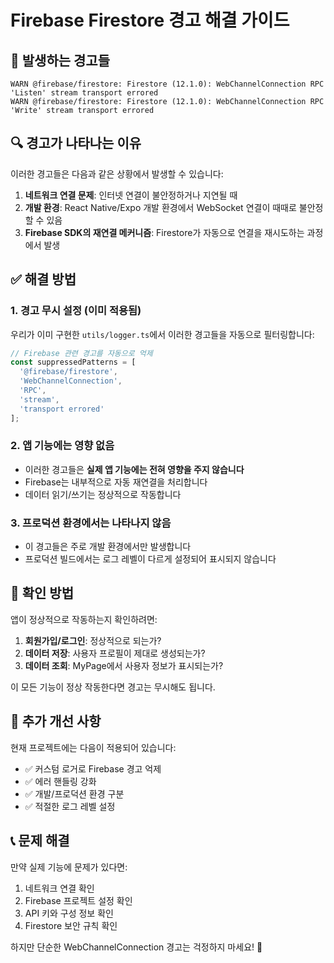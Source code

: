 # Firebase Firestore 경고 해결 가이드

## 🚨 발생하는 경고들

```
WARN @firebase/firestore: Firestore (12.1.0): WebChannelConnection RPC 'Listen' stream transport errored
WARN @firebase/firestore: Firestore (12.1.0): WebChannelConnection RPC 'Write' stream transport errored
```

## 🔍 경고가 나타나는 이유

이러한 경고들은 다음과 같은 상황에서 발생할 수 있습니다:

1. **네트워크 연결 문제**: 인터넷 연결이 불안정하거나 지연될 때
2. **개발 환경**: React Native/Expo 개발 환경에서 WebSocket 연결이 때때로 불안정할 수 있음
3. **Firebase SDK의 재연결 메커니즘**: Firestore가 자동으로 연결을 재시도하는 과정에서 발생

## ✅ 해결 방법

### 1. 경고 무시 설정 (이미 적용됨)

우리가 이미 구현한 `utils/logger.ts`에서 이러한 경고들을 자동으로 필터링합니다:

```typescript
// Firebase 관련 경고를 자동으로 억제
const suppressedPatterns = [
  '@firebase/firestore',
  'WebChannelConnection',
  'RPC',
  'stream',
  'transport errored'
];
```

### 2. 앱 기능에는 영향 없음

- 이러한 경고들은 **실제 앱 기능에는 전혀 영향을 주지 않습니다**
- Firebase는 내부적으로 자동 재연결을 처리합니다
- 데이터 읽기/쓰기는 정상적으로 작동합니다

### 3. 프로덕션 환경에서는 나타나지 않음

- 이 경고들은 주로 개발 환경에서만 발생합니다
- 프로덕션 빌드에서는 로그 레벨이 다르게 설정되어 표시되지 않습니다

## 🎯 확인 방법

앱이 정상적으로 작동하는지 확인하려면:

1. **회원가입/로그인**: 정상적으로 되는가?
2. **데이터 저장**: 사용자 프로필이 제대로 생성되는가?
3. **데이터 조회**: MyPage에서 사용자 정보가 표시되는가?

이 모든 기능이 정상 작동한다면 경고는 무시해도 됩니다.

## 🔧 추가 개선 사항

현재 프로젝트에는 다음이 적용되어 있습니다:

- ✅ 커스텀 로거로 Firebase 경고 억제
- ✅ 에러 핸들링 강화
- ✅ 개발/프로덕션 환경 구분
- ✅ 적절한 로그 레벨 설정

## 📞 문제 해결

만약 실제 기능에 문제가 있다면:

1. 네트워크 연결 확인
2. Firebase 프로젝트 설정 확인
3. API 키와 구성 정보 확인
4. Firestore 보안 규칙 확인

하지만 단순한 WebChannelConnection 경고는 걱정하지 마세요! 🙂
